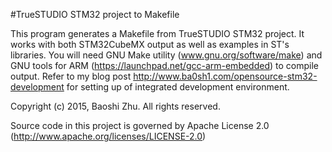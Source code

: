 #TrueSTUDIO STM32 project to Makefile

This program generates a Makefile from TrueSTUDIO STM32 project. It works with both STM32CubeMX output as well as examples in ST's libraries. 
You will need GNU Make utility (www.gnu.org/software/make) and GNU tools for ARM (https://launchpad.net/gcc-arm-embedded) to compile output. Refer to my blog post http://www.ba0sh1.com/opensource-stm32-development for setting up of integrated development environment.  

Copyright (c) 2015, Baoshi Zhu. All rights reserved.

Source code in this project is governed by Apache License 2.0 (http://www.apache.org/licenses/LICENSE-2.0)

